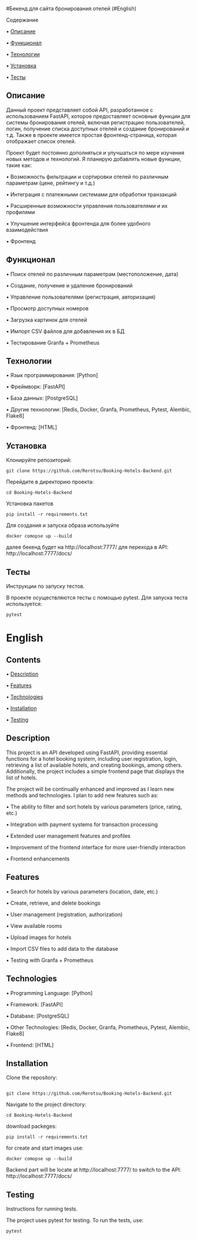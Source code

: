 #Бекенд для сайта бронирования отелей (#English)

Содержание

• [Описание](#Описание)

• [Функционал](#Функционал)

• [Технологии](#Технологии)

• [Установка](#Установка)

• [Тесты](#Тесты)

## Описание

Данный проект представляет собой API, разработанное с использованием FastAPI, которое предоставляет основные функции для системы бронирования отелей, включая регистрацию пользователей, логин, получение списка доступных отелей и создание бронирований и т.д. Также в проекте имеется простая фронтенд-страница, которая отображает список отелей.

Проект будет постоянно дополняться и улучшаться по мере изучения новых методов и технологий. Я планирую добавлять новые функции, такие как:

• Возможность фильтрации и сортировки отелей по различным параметрам (цене, рейтингу и т.д.)

• Интеграция с платежными системами для обработки транзакций

• Расширенные возможности управления пользователями и их профилями

• Улучшение интерфейса фронтенда для более удобного взаимодействия

• Фронтенд

## Функционал

• Поиск отелей по различным параметрам (местоположение, дата)

• Создание, получение и удаление бронирований

• Управление пользователями (регистрация, авторизация)

• Просмотр доступных номеров

• Загрузка картинок для отелей

• Импорт CSV файлов для добавления их в БД

• Тестирование Granfa + Prometheus

## Технологии

• Язык программирования: [Python]

• Фреймворк: [FastAPI]

• База данных: [PostgreSQL]

• Другие технологии: [Redis, Docker, Granfa, Prometheus, Pytest, Alembic, Flake8]

• Фронтенд: [HTML]

## Установка

Клонируйте репозиторий:

```
git clone https://github.com/Rerotsu/Booking-Hotels-Backend.git
```

Перейдите в директорию проекта:

```
cd Booking-Hotels-Backend
```
Установка пакетов

```
pip install -r requirements.txt
```

Для создания и запуска образа используйте

```
docker comopse up --build
```
далее бекенд будет на http://localhost:7777/
для перехода в API: http://localhost:7777/docs/

## Тесты

Инструкции по запуску тестов.

В проекте осуществляются тесты с помощью pytest. Для запуска теста используется:
```
pytest
```


# English

## Contents

• [Description](#Description)

• [Features](#Features)

• [Technologies](#Tecnologies)

• [Installation](#Installation)

• [Testing](#Testing)

## Description

This project is an API developed using FastAPI, providing essential functions for a hotel booking system, including user registration, login, retrieving a list of available hotels, and creating bookings, among others. Additionally, the project includes a simple frontend page that displays the list of hotels.

The project will be continually enhanced and improved as I learn new methods and technologies. I plan to add new features such as:

• The ability to filter and sort hotels by various parameters (price, rating, etc.)

• Integration with payment systems for transaction processing

• Extended user management features and profiles

• Improvement of the frontend interface for more user-friendly interaction

• Frontend enhancements

## Features

• Search for hotels by various parameters (location, date, etc.)

• Create, retrieve, and delete bookings

• User management (registration, authorization)

• View available rooms

• Upload images for hotels

• Import CSV files to add data to the database

• Testing with Granfa + Prometheus

## Technologies

• Programming Language: [Python]

• Framework: [FastAPI]

• Database: [PostgreSQL]

• Other Technologies: [Redis, Docker, Granfa, Prometheus, Pytest, Alembic, Flake8]

• Frontend: [HTML]

## Installation

Clone the repository:
```

git clone https://github.com/Rerotsu/Booking-Hotels-Backend.git

```

Navigate to the project directory:

```
cd Booking-Hotels-Backend
```

download packeges:

```
pip install -r requirements.txt
```

for create and start images use:

```
docker comopse up --build
```
Backend part will be locate at http://localhost:7777/
to switch to the API: http://localhost:7777/docs/

## Testing

Instructions for running tests.

The project uses pytest for testing. To run the tests, use:
```
pytest
```
